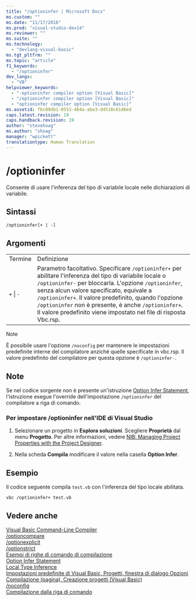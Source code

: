 ```yaml
---
title: "/optioninfer | Microsoft Docs"
ms.custom: ""
ms.date: "11/17/2016"
ms.prod: "visual-studio-dev14"
ms.reviewer: ""
ms.suite: ""
ms.technology: 
  - "devlang-visual-basic"
ms.tgt_pltfrm: ""
ms.topic: "article"
f1_keywords: 
  - "/optioninfer"
dev_langs: 
  - "VB"
helpviewer_keywords: 
  - "-optioninfer compiler option [Visual Basic]"
  - "/optioninfer compiler option [Visual Basic]"
  - "optioninfer compiler option [Visual Basic]"
ms.assetid: f6c09db1-0553-464a-abe3-d4510c61d6ed
caps.latest.revision: 19
caps.handback.revision: 19
author: "stevehoag"
ms.author: "shoag"
manager: "wpickett"
translationtype: Human Translation
---
```

# /optioninfer
Consente di usare l'inferenza del tipo di variabile locale nelle dichiarazioni di variabile.  
  
## Sintassi  
  
```  
/optioninfer[+ | -]  
```  
  
## Argomenti  
  
|||  
|-|-|  
|Termine|Definizione|  
|`+`  &#124; `-`|Parametro facoltativo.  Specificare `/optioninfer+` per abilitare l'inferenza del tipo di variabile locale o `/optioninfer-` per bloccarla.  L'opzione `/optioninfer`, senza alcun valore specificato, equivale a `/optioninfer+`.  Il valore predefinito, quando l'opzione `/optioninfer` non è presente, è anche `/optioninfer+`.  Il valore predefinito viene impostato nel file di risposta Vbc.rsp.|  
  
> [!NOTE]
>  È possibile usare l'opzione `/noconfig` per mantenere le impostazioni predefinite interne del compilatore anziché quelle specificate in vbc.rsp.  Il valore predefinito del compilatore per questa opzione è `/optioninfer-`.  
  
## Note  
 Se nel codice sorgente non è presente un'istruzione [Option Infer Statement](../../../visual-basic/language-reference/statements/option-infer-statement.md), l'istruzione esegue l'override dell'impostazione `/optioninfer` del compilatore a riga di comando.  
  
### Per impostare \/optioninfer nell'IDE di Visual Studio  
  
1.  Selezionare un progetto in **Esplora soluzioni**.  Scegliere **Proprietà** dal menu **Progetto**.  Per altre informazioni, vedere [NIB: Managing Project Properties with the Project Designer](http://msdn.microsoft.com/it-it/983f3c18-832f-4666-afec-74b716ff3e0e).  
  
2.  Nella scheda **Compila** modificare il valore nella casella **Option Infer**.  
  
## Esempio  
 Il codice seguente compila `test.vb` con l'inferenza del tipo locale abilitata.  
  
```  
vbc /optioninfer+ test.vb  
```  
  
## Vedere anche  
 [Visual Basic Command\-Line Compiler](../../../visual-basic/reference/command-line-compiler/index.md)   
 [\/optioncompare](../../../visual-basic/reference/command-line-compiler/optioncompare.md)   
 [\/optionexplicit](../../../visual-basic/reference/command-line-compiler/optionexplicit.md)   
 [\/optionstrict](../../../visual-basic/reference/command-line-compiler/optionstrict.md)   
 [Esempi di righe di comando di compilazione](../../../visual-basic/reference/command-line-compiler/sample-compilation-command-lines.md)   
 [Option Infer Statement](../../../visual-basic/language-reference/statements/option-infer-statement.md)   
 [Local Type Inference](../../../visual-basic/programming-guide/language-features/variables/local-type-inference.md)   
 [Impostazioni predefinite di Visual Basic, Progetti, finestra di dialogo Opzioni](/visual-studio/ide/reference/visual-basic-defaults-projects-options-dialog-box)   
 [Compilazione \(pagina\), Creazione progetti \(Visual Basic\)](/visual-studio/ide/reference/compile-page-project-designer-visual-basic)   
 [\/noconfig](../../../visual-basic/reference/command-line-compiler/noconfig.md)   
 [Compilazione dalla riga di comando](../../../visual-basic/reference/command-line-compiler/building-from-the-command-line.md)
